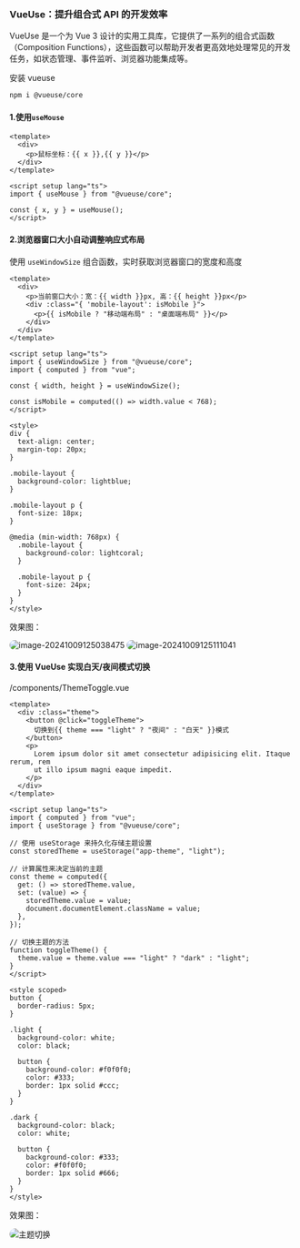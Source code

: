 ### VueUse：提升组合式 API 的开发效率

VueUse 是一个为 Vue 3 设计的实用工具库，它提供了一系列的组合式函数（Composition Functions），这些函数可以帮助开发者更高效地处理常见的开发任务，如状态管理、事件监听、浏览器功能集成等。

安装 vueuse

```bash
npm i @vueuse/core
```

#### 1.使用`useMouse`

```vue
<template>
  <div>
    <p>鼠标坐标：{{ x }},{{ y }}</p>
  </div>
</template>

<script setup lang="ts">
import { useMouse } from "@vueuse/core";

const { x, y } = useMouse();
</script>
```

#### 2.浏览器窗口大小自动调整响应式布局

使用 `useWindowSize` 组合函数，实时获取浏览器窗口的宽度和高度

```vue
<template>
  <div>
    <p>当前窗口大小：宽：{{ width }}px, 高：{{ height }}px</p>
    <div :class="{ 'mobile-layout': isMobile }">
      <p>{{ isMobile ? "移动端布局" : "桌面端布局" }}</p>
    </div>
  </div>
</template>

<script setup lang="ts">
import { useWindowSize } from "@vueuse/core";
import { computed } from "vue";

const { width, height } = useWindowSize();

const isMobile = computed(() => width.value < 768);
</script>

<style>
div {
  text-align: center;
  margin-top: 20px;
}

.mobile-layout {
  background-color: lightblue;
}

.mobile-layout p {
  font-size: 18px;
}

@media (min-width: 768px) {
  .mobile-layout {
    background-color: lightcoral;
  }

  .mobile-layout p {
    font-size: 24px;
  }
}
</style>
```

效果图：

<img src="https://yeluzi-pic-go.oss-cn-hangzhou.aliyuncs.com/md/202410091250542.png" alt="image-20241009125038475" style="border-radius:10px;" />

<img src="https://yeluzi-pic-go.oss-cn-hangzhou.aliyuncs.com/md/202410091251105.png" alt="image-20241009125111041" style="border-radius:10px;" />

#### 3.使用 VueUse 实现白天/夜间模式切换

/components/ThemeToggle.vue

```vue
<template>
  <div :class="theme">
    <button @click="toggleTheme">
      切换到{{ theme === "light" ? "夜间" : "白天" }}模式
    </button>
    <p>
      Lorem ipsum dolor sit amet consectetur adipisicing elit. Itaque rerum, rem
      ut illo ipsum magni eaque impedit.
    </p>
  </div>
</template>

<script setup lang="ts">
import { computed } from "vue";
import { useStorage } from "@vueuse/core";

// 使用 useStorage 来持久化存储主题设置
const storedTheme = useStorage("app-theme", "light");

// 计算属性来决定当前的主题
const theme = computed({
  get: () => storedTheme.value,
  set: (value) => {
    storedTheme.value = value;
    document.documentElement.className = value;
  },
});

// 切换主题的方法
function toggleTheme() {
  theme.value = theme.value === "light" ? "dark" : "light";
}
</script>

<style scoped>
button {
  border-radius: 5px;
}

.light {
  background-color: white;
  color: black;

  button {
    background-color: #f0f0f0;
    color: #333;
    border: 1px solid #ccc;
  }
}

.dark {
  background-color: black;
  color: white;

  button {
    background-color: #333;
    color: #f0f0f0;
    border: 1px solid #666;
  }
}
</style>
```

效果图：

<img src="https://yeluzi-pic-go.oss-cn-hangzhou.aliyuncs.com/md/202410091645654.gif" alt="主题切换" style="border-radius:10px;" />
